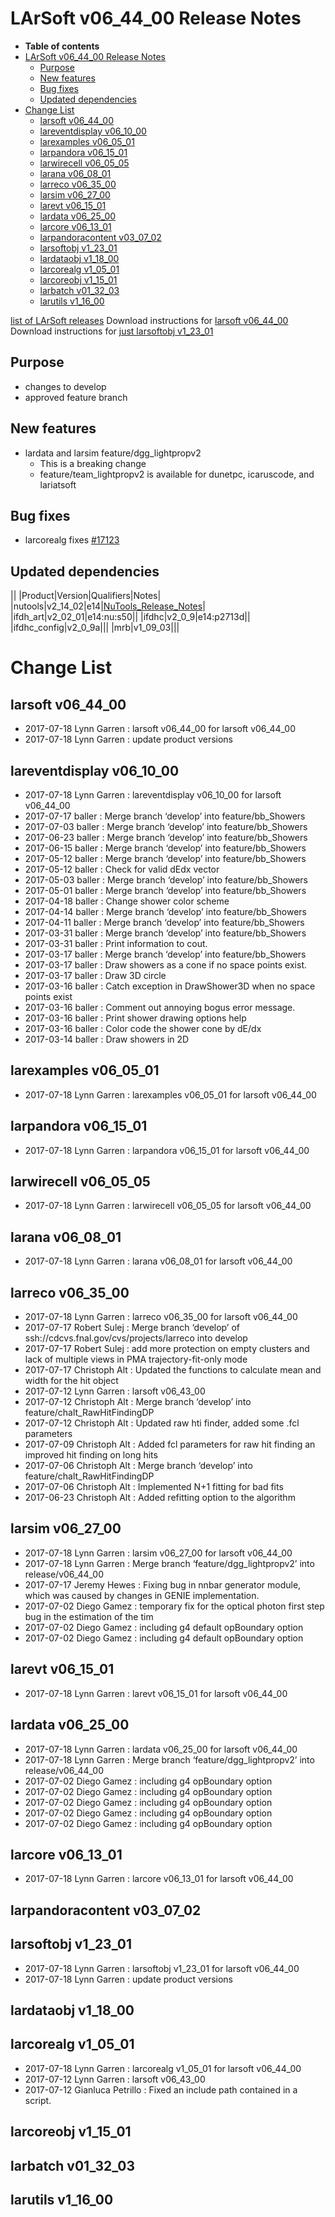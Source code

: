 LArSoft v06_44_00 Release Notes
======================================================================

-   **Table of contents**
-   [LArSoft v06_44_00 Release Notes](#LArSoft-v06_44_00-Release-Notes)
    -   [Purpose](#Purpose)
    -   [New features](#New-features)
    -   [Bug fixes](#Bug-fixes)
    -   [Updated dependencies](#Updated-dependencies)
-   [Change List](#Change-List)
    -   [larsoft v06_44_00](#larsoft-v06_44_00)
    -   [lareventdisplay v06_10_00](#lareventdisplay-v06_10_00)
    -   [larexamples v06_05_01](#larexamples-v06_05_01)
    -   [larpandora v06_15_01](#larpandora-v06_15_01)
    -   [larwirecell v06_05_05](#larwirecell-v06_05_05)
    -   [larana v06_08_01](#larana-v06_08_01)
    -   [larreco v06_35_00](#larreco-v06_35_00)
    -   [larsim v06_27_00](#larsim-v06_27_00)
    -   [larevt v06_15_01](#larevt-v06_15_01)
    -   [lardata v06_25_00](#lardata-v06_25_00)
    -   [larcore v06_13_01](#larcore-v06_13_01)
    -   [larpandoracontent v03_07_02](#larpandoracontent-v03_07_02)
    -   [larsoftobj v1_23_01](#larsoftobj-v1_23_01)
    -   [lardataobj v1_18_00](#lardataobj-v1_18_00)
    -   [larcorealg v1_05_01](#larcorealg-v1_05_01)
    -   [larcoreobj v1_15_01](#larcoreobj-v1_15_01)
    -   [larbatch v01_32_03](#larbatch-v01_32_03)
    -   [larutils v1_16_00](#larutils-v1_16_00)

[list of LArSoft releases](LArSoft_release_list)
Download instructions for [larsoft v06_44_00](http://scisoft.fnal.gov/scisoft/bundles/larsoft/v06_44_00/larsoft-v06_44_00.html)
Download instructions for [just larsoftobj v1_23_01](http://scisoft.fnal.gov/scisoft/bundles/larsoftobj/v1_23_01/larsoftobj-v1_23_01.html)

Purpose
--------------------

-   changes to develop
-   approved feature branch

New features
------------------------------

-   lardata and larsim feature/dgg_lightpropv2
    -   This is a breaking change
    -   feature/team_lightpropv2 is available for dunetpc, icaruscode, and lariatsoft

Bug fixes
------------------------

-   larcorealg fixes [\#17123](/redmine/issues/17123 "Bug: GeometryCore::WireIDsIntersect() gives wrong intersection points in TVector3 version (Closed)")

Updated dependencies
----------------------------------------------

||
|Product|Version|Qualifiers|Notes|
|nutools|v2_14_02|e14|[NuTools_Release_Notes](/redmine/projects/nutools/wiki/NuTools_Release_Notes#nutools-v2_14_02)|
|ifdh_art|v2_02_01|e14:nu:s50||
|ifdhc|v2_0_9|e14:p2713d||
|ifdhc_config|v2_0_9a|||
|mrb|v1_09_03|||

Change List
============================

larsoft v06_44_00
------------------------------------------

-   2017-07-18 Lynn Garren : larsoft v06_44_00 for larsoft v06_44_00
-   2017-07-18 Lynn Garren : update product versions

lareventdisplay v06_10_00
----------------------------------------------------------

-   2017-07-18 Lynn Garren : lareventdisplay v06_10_00 for larsoft v06_44_00
-   2017-07-17 baller : Merge branch ‘develop’ into feature/bb_Showers
-   2017-07-03 baller : Merge branch ‘develop’ into feature/bb_Showers
-   2017-06-23 baller : Merge branch ‘develop’ into feature/bb_Showers
-   2017-06-15 baller : Merge branch ‘develop’ into feature/bb_Showers
-   2017-05-12 baller : Merge branch ‘develop’ into feature/bb_Showers
-   2017-05-12 baller : Check for valid dEdx vector
-   2017-05-03 baller : Merge branch ‘develop’ into feature/bb_Showers
-   2017-05-01 baller : Merge branch ‘develop’ into feature/bb_Showers
-   2017-04-18 baller : Change shower color scheme
-   2017-04-14 baller : Merge branch ‘develop’ into feature/bb_Showers
-   2017-04-11 baller : Merge branch ‘develop’ into feature/bb_Showers
-   2017-03-31 baller : Merge branch ‘develop’ into feature/bb_Showers
-   2017-03-31 baller : Print information to cout.
-   2017-03-17 baller : Merge branch ‘develop’ into feature/bb_Showers
-   2017-03-17 baller : Draw showers as a cone if no space points exist.
-   2017-03-17 baller : Draw 3D circle
-   2017-03-16 baller : Catch exception in DrawShower3D when no space points exist
-   2017-03-16 baller : Comment out annoying bogus error message.
-   2017-03-16 baller : Print shower drawing options help
-   2017-03-16 baller : Color code the shower cone by dE/dx
-   2017-03-14 baller : Draw showers in 2D

larexamples v06_05_01
--------------------------------------------------

-   2017-07-18 Lynn Garren : larexamples v06_05_01 for larsoft v06_44_00

larpandora v06_15_01
------------------------------------------------

-   2017-07-18 Lynn Garren : larpandora v06_15_01 for larsoft v06_44_00

larwirecell v06_05_05
--------------------------------------------------

-   2017-07-18 Lynn Garren : larwirecell v06_05_05 for larsoft v06_44_00

larana v06_08_01
----------------------------------------

-   2017-07-18 Lynn Garren : larana v06_08_01 for larsoft v06_44_00

larreco v06_35_00
------------------------------------------

-   2017-07-18 Lynn Garren : larreco v06_35_00 for larsoft v06_44_00
-   2017-07-17 Robert Sulej : Merge branch ‘develop’ of ssh://cdcvs.fnal.gov/cvs/projects/larreco into develop
-   2017-07-17 Robert Sulej : add more protection on empty clusters and lack of multiple views in PMA trajectory-fit-only mode
-   2017-07-17 Christoph Alt : Updated the functions to calculate mean and width for the hit object
-   2017-07-12 Lynn Garren : larsoft v06_43_00
-   2017-07-12 Christoph Alt : Merge branch ‘develop’ into feature/chalt_RawHitFindingDP
-   2017-07-12 Christoph Alt : Updated raw hti finder, added some .fcl parameters
-   2017-07-09 Christoph Alt : Added fcl parameters for raw hit finding an improved hit finding on long hits
-   2017-07-06 Christoph Alt : Merge branch ‘develop’ into feature/chalt_RawHitFindingDP
-   2017-07-06 Christoph Alt : Implemented N+1 fitting for bad fits
-   2017-06-23 Christoph Alt : Added refitting option to the algorithm

larsim v06_27_00
----------------------------------------

-   2017-07-18 Lynn Garren : larsim v06_27_00 for larsoft v06_44_00
-   2017-07-18 Lynn Garren : Merge branch ‘feature/dgg_lightpropv2’ into release/v06_44_00
-   2017-07-17 Jeremy Hewes : Fixing bug in nnbar generator module, which was caused by changes in GENIE implementation.
-   2017-07-02 Diego Gamez : temporary fix for the optical photon first step bug in the estimation of the tim
-   2017-07-02 Diego Gamez : including g4 default opBoundary option
-   2017-07-02 Diego Gamez : including g4 default opBoundary option

larevt v06_15_01
----------------------------------------

-   2017-07-18 Lynn Garren : larevt v06_15_01 for larsoft v06_44_00

lardata v06_25_00
------------------------------------------

-   2017-07-18 Lynn Garren : lardata v06_25_00 for larsoft v06_44_00
-   2017-07-18 Lynn Garren : Merge branch ‘feature/dgg_lightpropv2’ into release/v06_44_00
-   2017-07-02 Diego Gamez : including g4 opBoundary option
-   2017-07-02 Diego Gamez : including g4 opBoundary option
-   2017-07-02 Diego Gamez : including g4 opBoundary option
-   2017-07-02 Diego Gamez : including g4 opBoundary option
-   2017-07-02 Diego Gamez : including g4 opBoundary option

larcore v06_13_01
------------------------------------------

-   2017-07-18 Lynn Garren : larcore v06_13_01 for larsoft v06_44_00

larpandoracontent v03_07_02
--------------------------------------------------------------

larsoftobj v1_23_01
----------------------------------------------

-   2017-07-18 Lynn Garren : larsoftobj v1_23_01 for larsoft v06_44_00
-   2017-07-18 Lynn Garren : update product versions

lardataobj v1_18_00
----------------------------------------------

larcorealg v1_05_01
----------------------------------------------

-   2017-07-18 Lynn Garren : larcorealg v1_05_01 for larsoft v06_44_00
-   2017-07-12 Lynn Garren : larsoft v06_43_00
-   2017-07-12 Gianluca Petrillo : Fixed an include path contained in a script.

larcoreobj v1_15_01
----------------------------------------------

larbatch v01_32_03
--------------------------------------------

larutils v1_16_00
------------------------------------------
